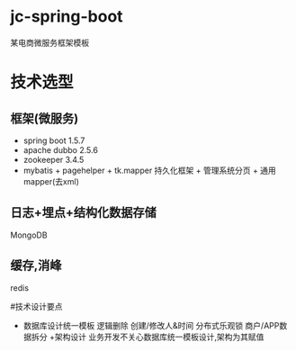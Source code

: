 # jc-spring-boot
  某电商微服务框架模板
  
# 技术选型
## 框架(微服务)
+ spring boot 1.5.7
+ apache dubbo 2.5.6
+ zookeeper 3.4.5
+ mybatis + pagehelper + tk.mapper 持久化框架 + 管理系统分页 + 通用mapper(去xml)
## 日志+埋点+结构化数据存储
 MongoDB
## 缓存,消峰
 redis

#技术设计要点
+ 数据库设计统一模板
逻辑删除 创建/修改人&时间 分布式乐观锁 商户/APP数据拆分
+架构设计
业务开发不关心数据库统一模板设计,架构为其赋值







